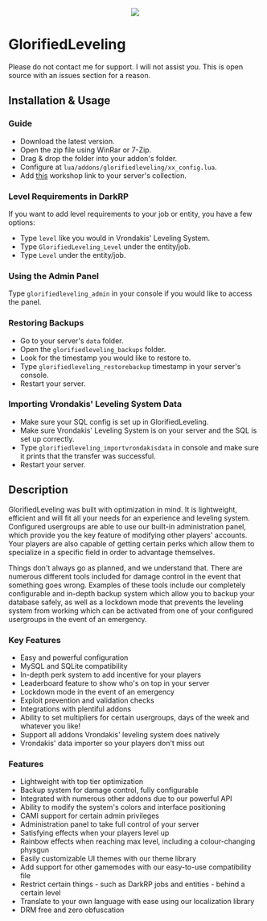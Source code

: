 
<p align="center"><a href="https://www.youtube.com/watch?v=BhuBHHfL_Ag"><img src="https://i.imgur.com/4CrNokY.png"></a></p>

# GlorifiedLeveling

Please do not contact me for support. I will not assist you. This is open source with an issues section for a reason.

## Installation & Usage

### Guide

- Download the latest version.
- Open the zip file using WinRar or 7-Zip.
- Drag & drop the folder into your addon's folder.
- Configure at `lua/addons/glorifiedleveling/xx_config.lua`.
- Add [this](https://steamcommunity.com/sharedfiles/filedetails/?id=2136144023) workshop link to your server's collection.

### Level Requirements in DarkRP

If you want to add level requirements to your job or entity, you have a few options:

- Type `level` like you would in Vrondakis' Leveling System.
- Type `GlorifiedLeveling_Level` under the entity/job.
- Type `Level` under the entity/job.

### Using the Admin Panel

Type `glorifiedleveling_admin` in your console if you would like to access the panel.

### Restoring Backups

- Go to your server's `data` folder.
- Open the `glorifiedleveling_backups` folder.
- Look for the timestamp you would like to restore to.
- Type `glorifiedleveling_restorebackup` timestamp in your server's console.
- Restart your server.

### Importing Vrondakis' Leveling System Data

- Make sure your SQL config is set up in GlorifiedLeveling.
- Make sure Vrondakis' Leveling System is on your server and the SQL is set up correctly.
- Type `glorifiedleveling_importvrondakisdata` in console and make sure it prints that the transfer was successful.
- Restart your server.

## Description

GlorifiedLeveling was built with optimization in mind. It is lightweight, efficient and will fit all your needs for an experience and leveling system. Configured usergroups are able to use our built-in administration panel, which provide you the key feature of modifying other players' accounts. Your players are also capable of getting certain perks which allow them to specialize in a specific field in order to advantage themselves.

Things don't always go as planned, and we understand that. There are numerous different tools included for damage control in the event that something goes wrong. Examples of these tools include our completely configurable and in-depth backup system which allow you to backup your database safely, as well as a lockdown mode that prevents the leveling system from working which can be activated from one of your configured usergroups in the event of an emergency.

### Key Features

- Easy and powerful configuration
- MySQL and SQLite compatibility
- In-depth perk system to add incentive for your players
- Leaderboard feature to show who's on top in your server
- Lockdown mode in the event of an emergency
- Exploit prevention and validation checks
- Integrations with plentiful addons
- Ability to set multipliers for certain usergroups, days of the week and whatever you like!
- Support all addons Vrondakis' leveling system does natively
- Vrondakis' data importer so your players don't miss out

### Features

- Lightweight with top tier optimization
- Backup system for damage control, fully configurable
- Integrated with numerous other addons due to our powerful API
- Ability to modify the system's colors and interface positioning
- CAMI support for certain admin privileges
- Administration panel to take full control of your server
- Satisfying effects when your players level up
- Rainbow effects when reaching max level, including a colour-changing physgun
- Easily customizable UI themes with our theme library
- Add support for other gamemodes with our easy-to-use compatibility file
- Restrict certain things - such as DarkRP jobs and entities - behind a certain level
- Translate to your own language with ease using our localization library
- DRM free and zero obfuscation
